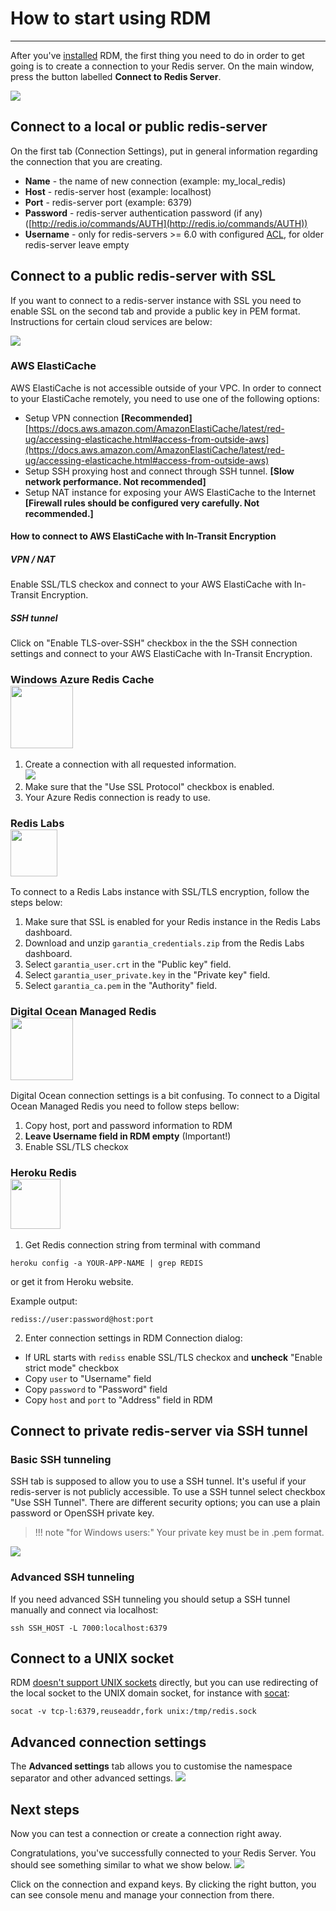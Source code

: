 # **How to start using RDM**
***


After you've [installed](install.md) RDM, the first thing you need to do in order to get going is to create a connection to your Redis server. On the main window, press the button labelled **Connect to Redis Server**. 

![](http://rdm.dev/static/docs/rdm_main.png?v=2)

## Connect to a local or public redis-server
On the first tab (Connection Settings), put in general information regarding the connection that you are creating.

* **Name** - the name of new connection (example: my_local_redis)
* **Host** - redis-server host (example: localhost)
* **Port** - redis-server port (example: 6379)
* **Password** - redis-server authentication password (if any) ([http://redis.io/commands/AUTH](http://redis.io/commands/AUTH))
* **Username** - only for redis-servers >= 6.0 with configured [ACL](https://redis.io/topics/acl), for older redis-server leave empty

## Connect to a public redis-server with SSL
If you want to connect to a redis-server instance with SSL you need to enable SSL on the second tab and provide a public key in PEM format. 
Instructions for certain cloud services are below:

<img src="http://rdm.dev/static/docs/rdm_ssl.png?v=2" />

### AWS ElastiCache
AWS ElastiCache is not accessible outside of your VPC. In order to connect to your ElastiCache remotely, you need to use one of the following options:

*  Setup VPN connection **[Recommended]**
[https://docs.aws.amazon.com/AmazonElastiCache/latest/red-ug/accessing-elasticache.html#access-from-outside-aws](https://docs.aws.amazon.com/AmazonElastiCache/latest/red-ug/accessing-elasticache.html#access-from-outside-aws)
*  Setup SSH proxying host and connect through SSH tunnel. **[Slow network performance. Not recommended]**
*  Setup NAT instance for exposing your AWS ElastiCache to the Internet **[Firewall rules should be configured very carefully. Not recommended.]**

#### How to connect to AWS ElastiCache with In-Transit Encryption
##### VPN / NAT
Enable SSL/TLS checkox and connect to your AWS ElastiCache with In-Transit Encryption.

##### SSH tunnel
Click on "Enable TLS-over-SSH" checkbox in the the SSH connection settings and connect to your AWS ElastiCache with In-Transit Encryption.

### Windows Azure Redis Cache <br /> <img src="https://docs.microsoft.com/en-us/azure/azure-cache-for-redis/media/index/redis-cache.svg" width="100" />

1. Create a connection with all requested information.
 <br /> <img src="http://rdm.dev/static/docs/rdm_ssl_azure.png?v=2" />
2. Make sure that the "Use SSL Protocol" checkbox is enabled.
3. Your Azure Redis connection is ready to use.

### Redis Labs <br /> <img src="https://upload.wikimedia.org/wikipedia/commons/7/75/Redis_Labs_Logo.png" height="75" />
To connect to a Redis Labs instance with SSL/TLS encryption, follow the steps below:

1. Make sure that SSL is enabled for your Redis instance in the Redis Labs dashboard.
2. Download and unzip `garantia_credentials.zip` from the Redis Labs dashboard.
3. Select `garantia_user.crt` in the "Public key" field.
4. Select `garantia_user_private.key` in the "Private key" field.
5. Select `garantia_ca.pem` in the "Authority" field.

### Digital Ocean Managed Redis <br /> <img src="https://upload.wikimedia.org/wikipedia/commons/f/ff/DigitalOcean_logo.svg" width="100">
Digital Ocean connection settings is a bit confusing. To connect to a Digital Ocean Managed Redis you need to follow steps bellow:

1. Copy host, port and password information to RDM
2. **Leave Username field in RDM empty** (Important!)
3. Enable SSL/TLS checkox

### Heroku Redis <br /> <img src="https://brand.heroku.com/static/media/heroku-logo-stroke.aa0b53be.svg" width="80">

1. Get Redis connection string from terminal with command 
```
heroku config -a YOUR-APP-NAME | grep REDIS
```
or get it from Heroku website.

Example output:
```
rediss://user:password@host:port
```
2. Enter connection settings in RDM Connection dialog:
- If URL starts with `rediss` enable SSL/TLS checkox and **uncheck** "Enable strict mode" checkbox
- Copy `user` to "Username" field
- Copy `password` to "Password" field
- Copy `host` and `port` to "Address" field in RDM

## Connect to private redis-server via SSH tunnel
### Basic SSH tunneling
SSH tab is supposed to allow you to use a SSH tunnel. It's useful if your redis-server is not publicly accessible.
To use a SSH tunnel select checkbox "Use SSH Tunnel". There are different security options; you can use a plain password or OpenSSH private key. 

>!!! note "for Windows users:" 
    Your private key must be in .pem format.

<img src="http://rdm.dev/static/docs/rdm_ssh.png?v=2" />

### Advanced SSH tunneling
If you need advanced SSH tunneling you should setup a SSH tunnel manually and connect via localhost:
```
ssh SSH_HOST -L 7000:localhost:6379
```

## Connect to a UNIX socket

RDM [doesn't support UNIX sockets](https://github.com/uglide/RedisDesktopManager/issues/1751) directly, but you can use redirecting of the local socket to the UNIX domain socket, for instance with [socat](https://sourceforge.net/projects/socat):

```
socat -v tcp-l:6379,reuseaddr,fork unix:/tmp/redis.sock
```

## Advanced connection settings
The **Advanced settings** tab allows you to customise the namespace separator and other advanced settings.
<img src="http://rdm.dev/static/docs/rdm_advanced_settings.png?v=3" />

## Next steps
Now you can test a connection or create a connection right away. 

Congratulations, you've successfully connected to your Redis Server. You should see something similar to what we show below.
![](http://rdm.dev/static/docs/rdm_main2.png?v=2)


Click on the connection and expand keys. By clicking the right button, you can see console menu and manage your connection from there. 
